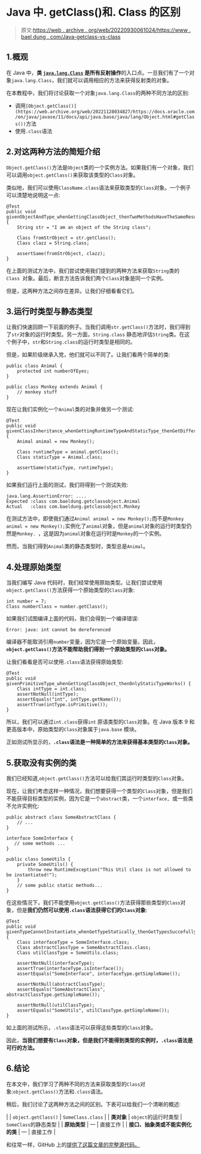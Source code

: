 # Java 中. getClass()和. Class 的区别

> 原文:[https://web . archive . org/web/20220930061024/https://www . bael dung . com/Java-getclass-vs-class](https://web.archive.org/web/20220930061024/https://www.baeldung.com/java-getclass-vs-class)

## 1.概观

在 Java 中，**类 [`java.lang.Class`](https://web.archive.org/web/20221128034827/https://docs.oracle.com/en/java/javase/11/docs/api/java.base/java/lang/Class.html) 是所有反射操作**的入口点。一旦我们有了一个对象`java.lang.Class`，我们就可以调用相应的方法来获得反射类的对象。

在本教程中，我们将讨论获取一个对象`java.lang.Class`的两种不同方法的区别:

*   调用`[Object.getClass()](https://web.archive.org/web/20221128034827/https://docs.oracle.com/en/java/javase/11/docs/api/java.base/java/lang/Object.html#getClass())`方法
*   使用`.class`语法

## 2.对这两种方法的简短介绍

`Object.getClass()`方法是`Object`类的一个实例方法。如果我们有一个对象，我们可以调用`object.getClass()`来获取该类型的`Class`对象。

类似地，我们可以使用`ClassName.class`语法来获取类型的`Class`对象。一个例子可以清楚地说明这一点:

```
@Test
public void givenObjectAndType_whenGettingClassObject_thenTwoMethodsHaveTheSameResult() {
    String str = "I am an object of the String class";

    Class fromStrObject = str.getClass();
    Class clazz = String.class;

    assertSame(fromStrObject, clazz);
} 
```

在上面的测试方法中，我们尝试使用我们提到的两种方法来获取`String`类的`Class `对象。最后，断言方法告诉我们两个`Class`对象是同一个实例。

但是，这两种方法之间存在差异。让我们仔细看看它们。

## 3.运行时类型与静态类型

让我们快速回顾一下前面的例子。当我们调用`str.getClass()`方法时，我们得到了`str`对象的运行时类型。另一方面，`String.class` 静态地评估`String`类。在这个例子中，`str`和`String.class`的运行时类型是相同的。

但是，如果阶级继承入党，他们就可以不同了。让我们看两个简单的类:

```
public class Animal {
    protected int numberOfEyes;
}

public class Monkey extends Animal {
    // monkey stuff
}
```

现在让我们实例化一个`Animal`类的对象并做另一个测试:

```
@Test
public void givenClassInheritance_whenGettingRuntimeTypeAndStaticType_thenGetDifferentResult() {
    Animal animal = new Monkey();

    Class runtimeType = animal.getClass();
    Class staticType = Animal.class;

    assertSame(staticType, runtimeType);
} 
```

如果我们运行上面的测试，我们将得到一个测试失败:

```
java.lang.AssertionError: ....
Expected :class com.baeldung.getclassobject.Animal
Actual   :class com.baeldung.getclassobject.Monkey
```

在测试方法中，即使我们通过`Animal animal = new Monkey();`而不是`Monkey animal = new Monkey();`实例化了`animal`对象，但是`animal`对象的运行时类型仍然是`Monkey. `，这是因为`animal`对象在运行时是`Monkey`的一个实例。

然而，当我们得到`Animal`类的静态类型时，类型总是`Animal`。

## 4.处理原始类型

当我们编写 Java 代码时，我们经常使用原始类型。让我们尝试使用`object.getClass()`方法获得一个原始类型的`Class`对象:

```
int number = 7;
Class numberClass = number.getClass();
```

如果我们试图编译上面的代码，我们会得到一个编译错误:

```
Error: java: int cannot be dereferenced
```

编译器不能取消引用`number`变量，因为它是一个原始变量。因此，**`object.getClass()`方法不能帮助我们得到一个原始类型的`Class`对象。**

让我们看看是否可以使用`.class`语法获得原始类型:

```
@Test
public void givenPrimitiveType_whenGettingClassObject_thenOnlyStaticTypeWorks() {
    Class intType = int.class;
    assertNotNull(intType);
    assertEquals("int", intType.getName());
    assertTrue(intType.isPrimitive());
} 
```

所以，我们可以通过`int.class`获得`int` 原语类型的`Class`对象。在 Java 版本 9 和更高版本中，原始类型的`Class`对象属于`java.base` 模块。

正如测试所显示的，**`.class`语法是一种简单的方法来获得基本类型的`Class`对象。**

## 5.获取没有实例的类

我们已经知道,`object.getClass()`方法可以给我们其运行时类型的`Class`对象。

现在，让我们考虑这样一种情况，我们想要获得一个类型的`Class`对象，但是我们不能获得目标类型的实例，因为它是一个`abstract`类，一个`interface, `或一些类不允许实例化:

```
public abstract class SomeAbstractClass {
    // ...
}

interface SomeInterface {
   // some methods ...
}

public class SomeUtils {
    private SomeUtils() {
        throw new RuntimeException("This Util class is not allowed to be instantiated!");
    }
    // some public static methods...
} 
```

在这些情况下，我们不能使用`object.getClass()`方法获得那些类型的`Class`对象，但是**我们仍然可以使用`.class`语法获得它们的`Class`对象**:

```
@Test
public void givenTypeCannotInstantiate_whenGetTypeStatically_thenGetTypesSuccefully() {
    Class interfaceType = SomeInterface.class;
    Class abstractClassType = SomeAbstractClass.class;
    Class utilClassType = SomeUtils.class;

    assertNotNull(interfaceType);
    assertTrue(interfaceType.isInterface());
    assertEquals("SomeInterface", interfaceType.getSimpleName());

    assertNotNull(abstractClassType);
    assertEquals("SomeAbstractClass", abstractClassType.getSimpleName());

    assertNotNull(utilClassType);
    assertEquals("SomeUtils", utilClassType.getSimpleName());
} 
```

如上面的测试所示，`.class`语法可以获得这些类型的`Class`对象。

因此，**当我们想要有`Class`对象，但是我们不能得到类型的实例时，`.class`语法是可行的方法。**

## 6.结论

在本文中，我们学习了两种不同的方法来获取类型的`Class`对象:`object.getClass()`方法和`.class`语法。

稍后，我们讨论了这两种方法之间的区别。下表可以给我们一个清晰的概述:

|  | `object.getClass()` | `SomeClass.class` |
| **类对象** | `object`的运行时类型 | `SomeClass`的静态类型 |
| **原始类型** | — | 直接工作 |
| **接口、抽象类或不能实例化的类** | — | 直接工作 |

和往常一样，GitHub 上的[提供了这篇文章的完整源代码。](https://web.archive.org/web/20221128034827/https://github.com/eugenp/tutorials/tree/master/core-java-modules/core-java-lang-3)